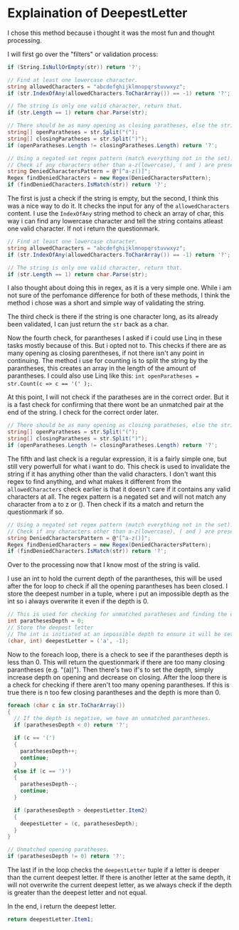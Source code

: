 # Explaination of DeepestLetter

I chose this method because i thought it was the most fun and thought processing.

I will first go over the "filters" or validation process:

```csharp
if (String.IsNullOrEmpty(str)) return '?';

// Find at least one lowercase character.
string allowedCharacters = "abcdefghijklmnopqrstuvwxyz";
if (str.IndexOfAny(allowedCharacters.ToCharArray()) == -1) return '?';

// The string is only one valid character, return that.
if (str.Length == 1) return char.Parse(str);

// There should be as many opening as closing paratheses, else the string has unmatched parentheses.
string[] openParatheses = str.Split("(");
string[] closingParatheses = str.Split(")");
if (openParatheses.Length != closingParatheses.Length) return '?';

// Using a negated set regex pattern (match everything not in the set).
// Check if any characters other than a-z(lowercase), ( and ) are present.
string DeniedCharactersPattern = @"[^a-z()]";
Regex findDeniedCharacters = new Regex(DeniedCharactersPattern);
if (findDeniedCharacters.IsMatch(str)) return '?';
```

The first is just a check if the string is empty, but the second, I think this was a nice way to do it. It checks the input for any of the `allowedCharacters` content. I use the `IndexOfAny` string method to check an array of char, this way i can find any lowercase character and tell the string contains atleast one valid character. If not i return the questionmark.

```csharp
// Find at least one lowercase character.
string allowedCharacters = "abcdefghijklmnopqrstuvwxyz";
if (str.IndexOfAny(allowedCharacters.ToCharArray()) == -1) return '?';

// The string is only one valid character, return that.
if (str.Length == 1) return char.Parse(str);
```

I also thought about doing this in regex, as it is a very simple one. While i am not sure of the perfomance difference for both of these methods, I think the method i chose was a short and simple way of validating the string.

The third check is there if the string is one character long, as its already been validated, I can just return the `str` back as a char.

Now the fourth check, for parantheses I asked if i could use Linq in these tasks mostly because of this. But i opted not to. This checks if there are as many opening as closing parentheses, if not there isn't any point in continuing. The method i use for counting is to split the string by the parantheses, this creates an array in the length of the amount of parantheses. I could also use Linq like this: `int openParatheses = str.Count(c => c == '(' );`.

At this point, I will not check if the paratheses are in the correct order. But it is a fast check for confirming that there wont be an unmatched pair at the end of the string. I check for the correct order later.

```csharp
// There should be as many opening as closing paratheses, else the string has unmatched parentheses.
string[] openParatheses = str.Split("(");
string[] closingParatheses = str.Split(")");
if (openParatheses.Length != closingParatheses.Length) return '?';
```

The fifth and last check is a regular expression, it is a fairly simple one, but still very powerfull for what i want to do. This check is used to invalidate the string if it has anything other than the valid characters. I don't want this regex to find anything, and what makes it different from the `allowedCharacters` check earlier is that it doesn't care if it contains any valid characters at all. The regex pattern is a negated set and will not match any character from a to z or (). Then check if its a match and return the questionmark if so.

```csharp
// Using a negated set regex pattern (match everything not in the set).
// Check if any characters other than a-z(lowercase), ( and ) are present.
string DeniedCharactersPattern = @"[^a-z()]";
Regex findDeniedCharacters = new Regex(DeniedCharactersPattern);
if (findDeniedCharacters.IsMatch(str)) return '?';
```

Over to the processing now that I know most of the string is valid.

I use an int to hold the current depth of the parantheses, this will be used after the for loop to check if all the opening parantheses has been closed. I store the deepest number in a tuple, where i put an impossible depth as the int so i always overwrite it even if the depth is 0.

```csharp
// This is used for checking for unmatched paratheses and finding the deepest letter.
int parathesesDepth = 0;
// Store the deepest letter
// The int is initiated at an impossible depth to ensure it will be set in the loop.
(char, int) deepestLetter = ('a', -1);
```

Now to the foreach loop, there is a check to see if the parantheses depth is less than 0. This will return the questionmark if there are too many closing parantheses (e.g. "(a))"). Then there's two if's to set the depth, simply increase depth on opening and decrease on closing. After the loop there is a check for checking if there aren't too many opening parantheses. If this is true there is n too few closing parantheses and the depth is more than 0.

```csharp
foreach (char c in str.ToCharArray())
{
  // If the depth is negative, we have an unmatched parantheses.
  if (parathesesDepth < 0) return '?';

  if (c == '(')
  {
    parathesesDepth++;
    continue;
  }
  else if (c == ')')
  {
    parathesesDepth--;
    continue;
  }

  if (parathesesDepth > deepestLetter.Item2)
  {
    deepestLetter = (c, parathesesDepth);
  }
}

// Unmatched opening paratheses.
if (parathesesDepth != 0) return '?';
```

The last if in the loop checks the `deepestLetter` tuple if a letter is deeper than the current deepest letter. If there is another letter at the same depth, it will not overwrite the current deepest letter, as we always check if the depth is greater than the deepest letter and not equal.

In the end, i return the deepest letter.

```csharp
return deepestLetter.Item1;
```
